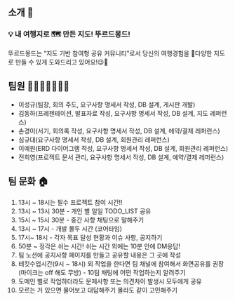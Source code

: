## 소개 📝

### 💡 내 여행지로 🗺 만든 지도! 뚜르드몽드!

뚜르드몽드는 “지도 기반 참여형 공유 커뮤니티”로서 당신의 여행경험을 📍다양한 지도로 만들 수 있게 도와드리고 있어요!😉🌈

## 팀원 👨‍👨‍👧‍👧👩‍👦‍👦

- 이성규(팀장, 회의 주도, 요구사항 명세서 작성, DB 설계, 게시판 개발)
- 김동하(프레젠테이션, 발표자료 작성, 요구사항 명세서 작성, DB 설계, 지도 레퍼런스)
- 손경이(서기, 회의록 작성, 요구사항 명세서 작성, DB 설계, 에약/결제 레퍼런스)
- 심규대(요구사항 명세서 작성, DB 설계, 회원관리 레퍼런스)
- 이예원(ERD 다이어그램 작성, 요구사항 명세서 작성, DB 설계, 회원관리 레퍼런스)
- 전희영(프로젝트 문서 관리, 요구사항 명세서 작성, DB 설계, 예약/결제 레퍼런스)

## 팀 문화 🏠

1. 13시 ~ 18시는 필수 프로젝트 참여 시간!!
2. 13시 ~ 13시 30분 - 개인 별 일일 TODO_LIST 공유
3. 15시 ~ 15시 30분 - 중간 사항 채팅으로 말해주기
4. 13시 ~ 17시 - 개발 몰두 시간 (코어타임)
5. 17시~ 18시 - 각자 목표 달성 현황과 이슈 사항, 공지하기
6. 50분 ~ 정각은 쉬는 시간! 쉬는 시간 외에는 10분 안에 DM응답!
7. 팀 노션에 공지사항 페이지를 만들고 공유할 내용은 그 곳에 작성
8. 테킷수업시간(9시 ~ 18시) 외 작업을 한다면 팀 채널에 참여해서 화면공유를 권장(마이크는 off 해도 무방) - 10팀 채팅에 어떤 작업하는지 알려주기
9. 도메인 별로 작업하더라도 문제사항 또는 의견차이 발생시 모두에게 공유
10. 모르는 거 있으면 물어보고 대답해주기 몰라도 같이 고민해주기

